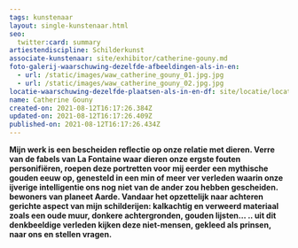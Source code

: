 ```yaml
---
tags: kunstenaar
layout: single-kunstenaar.html
seo:
  twitter:card: summary
artiestendiscipline: Schilderkunst
associate-kunstenaar: site/exhibitor/catherine-gouny.md
foto-galerij-waarschuwing-dezelfde-afbeeldingen-als-in-en:
  - url: /static/images/waw_catherine_gouny_01.jpg.jpg
  - url: /static/images/waw_catherine_gouny_02.jpg.jpg
locatie-waarschuwing-dezelfde-plaatsen-als-in-en-df: site/locatie/locatie-van-sophie-collet-en-ann-schoemans.md
name: Catherine Gouny
created-on: 2021-08-12T16:17:26.384Z
updated-on: 2021-08-12T16:17:26.409Z
published-on: 2021-08-12T16:17:26.434Z
---
```

<!--StartFragment-->

**Mijn werk is een bescheiden reflectie op onze relatie met dieren. Verre van de fabels van La Fontaine waar dieren onze ergste fouten personifiëren, roepen deze portretten voor mij eerder een mythische gouden eeuw op, genesteld in een min of meer ver verleden waarin onze ijverige intelligentie ons nog niet van de ander zou hebben gescheiden. bewoners van planeet Aarde. Vandaar het opzettelijk naar achteren gerichte aspect van mijn schilderijen: kalkachtig en verweerd materiaal zoals een oude muur, donkere achtergronden, gouden lijsten… .. uit dit denkbeeldige verleden kijken deze niet-mensen, gekleed als prinsen, naar ons en stellen vragen.**

<!--EndFragment-->